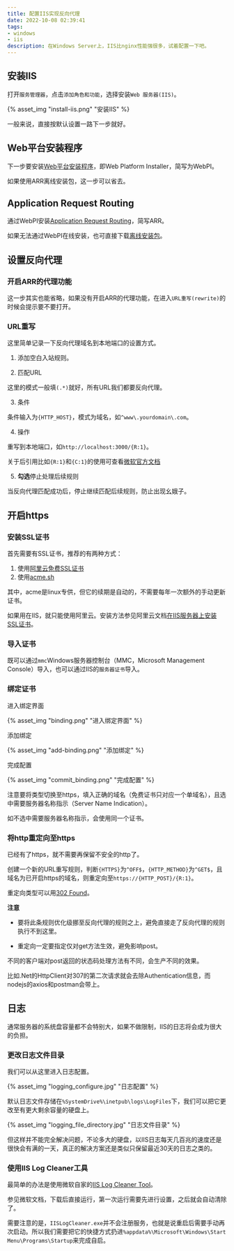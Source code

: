```yaml
---
title: 配置IIS实现反向代理
date: 2022-10-08 02:39:41
tags:
- windows
- iis
description: 在Windows Server上，IIS比nginx性能强很多，试着配置一下吧。
---
```

## 安装IIS

打开`服务管理器`，点击`添加角色和功能`，选择安装`Web 服务器(IIS)`。

{% asset_img "install-iis.png" "安装IIS" %}

一般来说，直接按默认设置一路下一步就好。

## Web平台安装程序

下一步要安装[Web平台安装程序](https://www.microsoft.com/web/downloads/platform.aspx)，即Web Platform Installer，简写为WebPI。

如果使用ARR离线安装包，这一步可以省去。

## Application Request Routing

通过WebPI安装[Application Request Routing](https://www.iis.net/downloads/microsoft/application-request-routing)，简写ARR。

如果无法通过WebPI在线安装，也可直接下载[离线安装包](https://www.microsoft.com/web/handlers/webpi.ashx?command=getinstallerredirect&appid=ARRv3_0)。

## 设置反向代理

### 开启ARR的代理功能

这一步其实也能省略，如果没有开启ARR的代理功能，在进入`URL重写(rewrite)`的时候会提示要不要打开。

### URL重写

这里简单记录一下反向代理域名到本地端口的设置方式。

1. 添加空白入站规则。

2. 匹配URL

这里的模式一般填`(.*)`就好，所有URL我们都要反向代理。

3. 条件

条件输入为`{HTTP_HOST}`，模式为域名，如`^www\.yourdomain\.com`。

4. 操作

重写到本地端口，如`http://localhost:3000/{R:1}`。

关于后引用比如`{R:1}`和`{C:1}`的使用可查看[微软官方文档](https://learn.microsoft.com/en-us/iis/extensions/url-rewrite-module/url-rewrite-module-configuration-reference#using-back-references-in-rewrite-rules)

5. **勾选**停止处理后续规则

当反向代理匹配成功后，停止继续匹配后续规则，防止出现幺娥子。

## 开启https

### 安装SSL证书

首先需要有SSL证书，推荐的有两种方式：
1. 使用[阿里云免费SSL证书](https://help.aliyun.com/document_detail/156645.htm)
2. 使用[acme.sh](https://github.com/acmesh-official/acme.sh)

其中，acme是linux专供，但它的续期是自动的，不需要每年一次额外的手动更新证书。

如果用在IIS，就只能使用阿里云。安装方法参见阿里云文档[在IIS服务器上安装SSL证书](https://help.aliyun.com/document_detail/98729.html)。

### 导入证书

既可以通过`mmc`Windows服务器控制台（MMC，Microsoft Management Console）导入，也可以通过IIS的`服务器证书`导入。

### 绑定证书

进入绑定界面

{% asset_img "binding.png" "进入绑定界面" %}

添加绑定

{% asset_img "add-binding.png" "添加绑定" %}

完成配置

{% asset_img "commit_binding.png" "完成配置" %}

注意要将类型切换至https，填入正确的域名（免费证书只对应一个单域名），且选中需要服务器名称指示（Server Name Indication）。

如不选中需要服务器名称指示，会使用同一个证书。

### 将http重定向至https

已经有了https，就不需要再保留不安全的http了。

创建一个新的URL重写规则，判断`{HTTPS}`为`^OFF$`，`{HTTP_METHOD}`为`^GET$`，且域名为已开启https的域名，则重定向至`https://{HTTP_POST}/{R:1}`。

重定向类型可以用[302 Found](https://developer.mozilla.org/en-US/docs/Web/HTTP/Status#redirection_messages)。

**注意**

- 要将此条规则优化级挪至反向代理的规则之上，避免直接走了反向代理的规则执行不到这里。

- 重定向一定要指定仅对get方法生效，避免影响post。

不同的客户端对post返回的状态码处理方法有不同，会生产不同的效果。

比如.Net的HttpClient对307的第二次请求就会去除Authentication信息，而nodejs的axios和postman会带上。

## 日志

通常服务器的系统盘容量都不会特别大，如果不做限制，IIS的日志将会成为很大的负担。

### 更改日志文件目录

我们可以从这里进入日志配置。

{% asset_img "logging_configure.jpg" "日志配置" %}

默认日志文件存储在`%SystemDrive%\inetpub\logs\LogFiles`下，我们可以把它更改至有更大剩余容量的硬盘上。

{% asset_img "logging_file_directory.jpg" "日志文件目录" %}

但这样并不能完全解决问题，不论多大的硬盘，以IIS日志每天几百兆的速度还是很快会有满的一天，真正的解决方案还是类似只保留最近30天的日志之类的。

### 使用IIS Log Cleaner工具

最简单的办法是使用微软自家的[IIS Log Cleaner Tool](https://learn.microsoft.com/en-us/iis/manage/provisioning-and-managing-iis/managing-iis-log-file-storage#delete-old-log-files-by-the-iis-log-cleaner-tool)。

参见微软文档，下载后直接运行，第一次运行需要先进行设置，之后就会自动清除了。

需要注意的是，`IISLogCleaner.exe`并不会注册服务，也就是说重启后需要手动再次启动。所以我们需要把它的快捷方式扔进`%appdata%\Microsoft\Windows\Start Menu\Programs\Startup`来完成自启。

